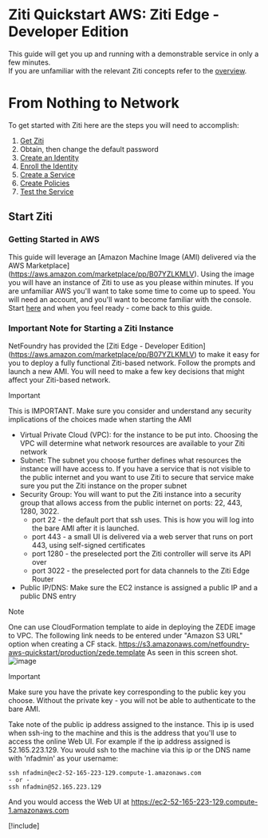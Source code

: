 # Ziti Quickstart AWS: Ziti Edge - Developer Edition

This guide will get you up and running with a demonstrable service in only a few minutes.  
If you are unfamiliar with the relevant Ziti concepts refer to the [overview](~/ziti/overview.md).

# From Nothing to Network

To get started with Ziti here are the steps you will need to accomplish:

1. [Get Ziti](#start-ziti)
  1. Obtain, then change the default password
1. [Create an Identity](#create-an-identity)
  1. [Enroll the Identity](#enroll-the-new-identity)
1. [Create a Service](#create-a-service)
1. [Create Policies](#create-policies)
1. [Test the Service](#test-it)

## Start Ziti

### Getting Started in AWS

This guide will leverage an [Amazon Machine Image (AMI) delivered via the AWS Marketplace]
(https://aws.amazon.com/marketplace/pp/B07YZLKMLV).
Using the image you will have an instance of Ziti to use as you please within minutes. If you are
unfamiliar AWS you'll want to take some time to come up to speed. You will need an account, and
you'll want to become familiar with the console. Start
[here](https://docs.aws.amazon.com/whitepapers/latest/aws-overview/introduction.html)
and when you feel ready - come back to this guide.

### Important Note for Starting a Ziti Instance

NetFoundry has provided the [Ziti Edge - Developer Edition]
(https://aws.amazon.com/marketplace/pp/B07YZLKMLV) to make it easy for you to deploy a fully functional
Ziti-based network.  Follow the prompts and launch a new AMI.  You will need to make a few key decisions
that might affect your Ziti-based network.

> [!IMPORTANT]
> This is IMPORTANT. Make sure you consider and understand any security implications of the choices made
> when starting the AMI

* Virtual Private Cloud (VPC): for the instance to be put into. Choosing the VPC will determine what network
resources are available to your Ziti network
* Subnet: The subnet you choose further defines what resources the instance will have access to. If you have
a service that is not visible to the public internet and you want to use Ziti to secure that service
make sure you put the Ziti instance on the proper subnet
* Security Group: You will want to put the Ziti instance into a security group that allows access from
the public internet on ports: 22, 443, 1280, 3022.
  * port 22 - the default port that ssh uses. This is how you will log into the bare AMI after it is launched.
  * port 443 - a small UI is delivered via a web server that runs on port 443, using self-signed certificates
  * port 1280 - the preselected port the Ziti controller will serve its API over
  * port 3022 - the preselected port for data channels to the Ziti Edge Router
* Public IP/DNS: Make sure the EC2 instance is assigned a public IP and a public DNS entry

> [!NOTE]
> One can use CloudFormation template to aide in deploying the ZEDE image to VPC. The following link
> needs to be entered under "Amazon S3 URL" option when creating a CF stack.
> https://s3.amazonaws.com/netfoundry-aws-quickstart/production/zede.template
> As seen in this screen shot.
> ![image](../images/cloudformation01.png)

> [!IMPORTANT]
> Make sure you have the private key corresponding to the public key you choose.
> Without the private key - you will not be able to authenticate to the bare AMI.

Take note of the public ip address assigned to the instance. This ip is used when ssh-ing to the machine and
this is the address that you'll use to access the online Web UI. For example if the ip address assigned is
52.165.223.129. You would ssh to the machine via this ip or the DNS name with 'nfadmin' as your username:

    ssh nfadmin@ec2-52-165-223-129.compute-1.amazonaws.com
    - or -
    ssh nfadmin@52.165.223.129

And you would access the Web UI at https://ec2-52-165-223-129.compute-1.amazonaws.com


[!include[](./common-quickstart.md)]
